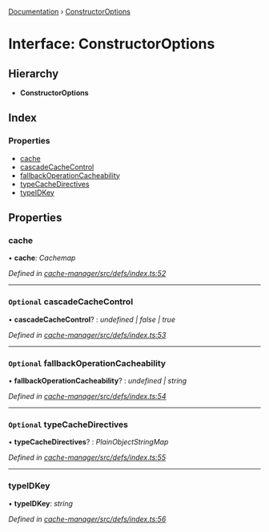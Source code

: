 [Documentation](../README.md) › [ConstructorOptions](constructoroptions.md)

# Interface: ConstructorOptions

## Hierarchy

* **ConstructorOptions**

## Index

### Properties

* [cache](constructoroptions.md#cache)
* [cascadeCacheControl](constructoroptions.md#optional-cascadecachecontrol)
* [fallbackOperationCacheability](constructoroptions.md#optional-fallbackoperationcacheability)
* [typeCacheDirectives](constructoroptions.md#optional-typecachedirectives)
* [typeIDKey](constructoroptions.md#typeidkey)

## Properties

###  cache

• **cache**: *Cachemap*

*Defined in [cache-manager/src/defs/index.ts:52](https://github.com/badbatch/graphql-box/blob/05751bfd/packages/cache-manager/src/defs/index.ts#L52)*

___

### `Optional` cascadeCacheControl

• **cascadeCacheControl**? : *undefined | false | true*

*Defined in [cache-manager/src/defs/index.ts:53](https://github.com/badbatch/graphql-box/blob/05751bfd/packages/cache-manager/src/defs/index.ts#L53)*

___

### `Optional` fallbackOperationCacheability

• **fallbackOperationCacheability**? : *undefined | string*

*Defined in [cache-manager/src/defs/index.ts:54](https://github.com/badbatch/graphql-box/blob/05751bfd/packages/cache-manager/src/defs/index.ts#L54)*

___

### `Optional` typeCacheDirectives

• **typeCacheDirectives**? : *PlainObjectStringMap*

*Defined in [cache-manager/src/defs/index.ts:55](https://github.com/badbatch/graphql-box/blob/05751bfd/packages/cache-manager/src/defs/index.ts#L55)*

___

###  typeIDKey

• **typeIDKey**: *string*

*Defined in [cache-manager/src/defs/index.ts:56](https://github.com/badbatch/graphql-box/blob/05751bfd/packages/cache-manager/src/defs/index.ts#L56)*
